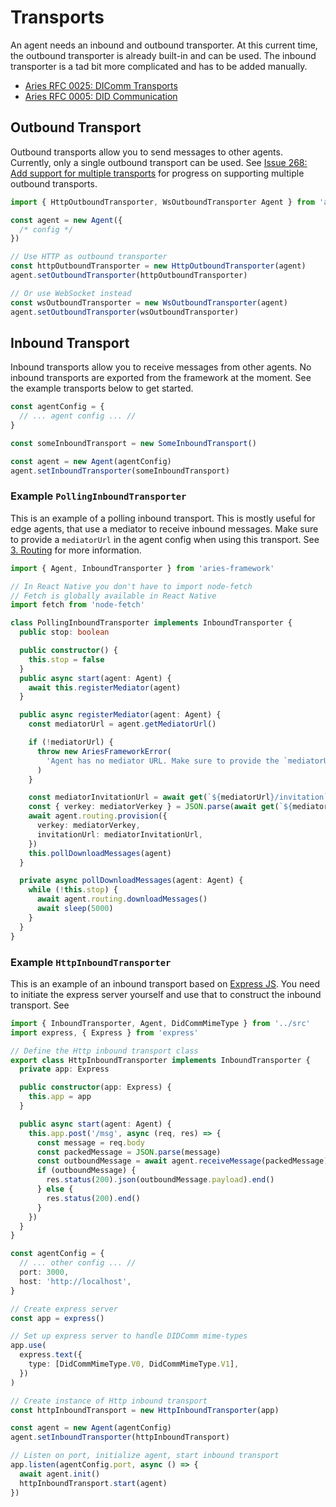 # Transports

An agent needs an inbound and outbound transporter. At this current time, the outbound transporter is already built-in and can be used. The inbound transporter is a tad bit more complicated and has to be added manually.

- [Aries RFC 0025: DIComm Transports](https://github.com/hyperledger/aries-rfcs/blob/master/features/0025-didcomm-transports/README.md)
- [Aries RFC 0005: DID Communication](https://github.com/hyperledger/aries-rfcs/blob/master/concepts/0005-didcomm/README.md)

## Outbound Transport

Outbound transports allow you to send messages to other agents. Currently, only a single outbound transport can be used. See [Issue 268: Add support for multiple transports](https://github.com/hyperledger/aries-framework-javascript/issues/268) for progress on supporting multiple outbound transports.

```ts
import { HttpOutboundTransporter, WsOutboundTransporter Agent } from 'aries-framework'

const agent = new Agent({
  /* config */
})

// Use HTTP as outbound transporter
const httpOutboundTransporter = new HttpOutboundTransporter(agent)
agent.setOutboundTransporter(httpOutboundTransporter)

// Or use WebSocket instead
const wsOutboundTransporter = new WsOutboundTransporter(agent)
agent.setOutboundTransporter(wsOutboundTransporter)
```

## Inbound Transport

Inbound transports allow you to receive messages from other agents. No inbound transports are exported from the framework at the moment. See the example transports below to get started.

```ts
const agentConfig = {
  // ... agent config ... //
}

const someInboundTransport = new SomeInboundTransport()

const agent = new Agent(agentConfig)
agent.setInboundTransporter(someInboundTransport)
```

### Example `PollingInboundTransporter`

This is an example of a polling inbound transport. This is mostly useful for edge agents, that use a mediator to receive inbound messages. Make sure to provide a `mediatorUrl` in the agent config when using this transport. See [3. Routing](./3-routing.md) for more information.

```ts
import { Agent, InboundTransporter } from 'aries-framework'

// In React Native you don't have to import node-fetch
// Fetch is globally available in React Native
import fetch from 'node-fetch'

class PollingInboundTransporter implements InboundTransporter {
  public stop: boolean

  public constructor() {
    this.stop = false
  }
  public async start(agent: Agent) {
    await this.registerMediator(agent)
  }

  public async registerMediator(agent: Agent) {
    const mediatorUrl = agent.getMediatorUrl()

    if (!mediatorUrl) {
      throw new AriesFrameworkError(
        'Agent has no mediator URL. Make sure to provide the `mediatorUrl` in the agent config.'
      )
    }

    const mediatorInvitationUrl = await get(`${mediatorUrl}/invitation`)
    const { verkey: mediatorVerkey } = JSON.parse(await get(`${mediatorUrl}/`))
    await agent.routing.provision({
      verkey: mediatorVerkey,
      invitationUrl: mediatorInvitationUrl,
    })
    this.pollDownloadMessages(agent)
  }

  private async pollDownloadMessages(agent: Agent) {
    while (!this.stop) {
      await agent.routing.downloadMessages()
      await sleep(5000)
    }
  }
}
```

### Example `HttpInboundTransporter`

This is an example of an inbound transport based on [Express JS](https://expressjs.com/). You need to initiate the express server yourself and use that to construct the inbound transport. See []()

```typescript
import { InboundTransporter, Agent, DidCommMimeType } from '../src'
import express, { Express } from 'express'

// Define the Http inbound transport class
export class HttpInboundTransporter implements InboundTransporter {
  private app: Express

  public constructor(app: Express) {
    this.app = app
  }

  public async start(agent: Agent) {
    this.app.post('/msg', async (req, res) => {
      const message = req.body
      const packedMessage = JSON.parse(message)
      const outboundMessage = await agent.receiveMessage(packedMessage)
      if (outboundMessage) {
        res.status(200).json(outboundMessage.payload).end()
      } else {
        res.status(200).end()
      }
    })
  }
}

const agentConfig = {
  // ... other config ... //
  port: 3000,
  host: 'http://localhost',
}

// Create express server
const app = express()

// Set up express server to handle DIDComm mime-types
app.use(
  express.text({
    type: [DidCommMimeType.V0, DidCommMimeType.V1],
  })
)

// Create instance of Http inbound transport
const httpInboundTransport = new HttpInboundTransporter(app)

const agent = new Agent(agentConfig)
agent.setInboundTransporter(httpInboundTransport)

// Listen on port, initialize agent, start inbound transport
app.listen(agentConfig.port, async () => {
  await agent.init()
  httpInboundTransport.start(agent)
})
```
